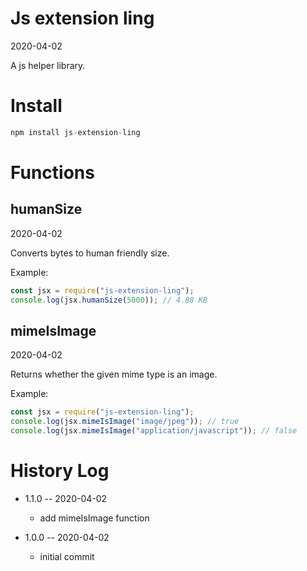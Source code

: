 Js extension ling
===========
2020-04-02

A js helper library.



Install
=======

```js
npm install js-extension-ling
```




Functions
===========

humanSize
----------
2020-04-02

Converts bytes to human friendly size.

Example:

```js
const jsx = require("js-extension-ling");
console.log(jsx.humanSize(5000)); // 4.88 KB
```


mimeIsImage
----------
2020-04-02

Returns whether the given mime type is an image.

Example:

```js
const jsx = require("js-extension-ling");
console.log(jsx.mimeIsImage("image/jpeg")); // true
console.log(jsx.mimeIsImage("application/javascript")); // false
```









History Log
=============

- 1.1.0 -- 2020-04-02

    - add mimeIsImage function
    
- 1.0.0 -- 2020-04-02

    - initial commit 